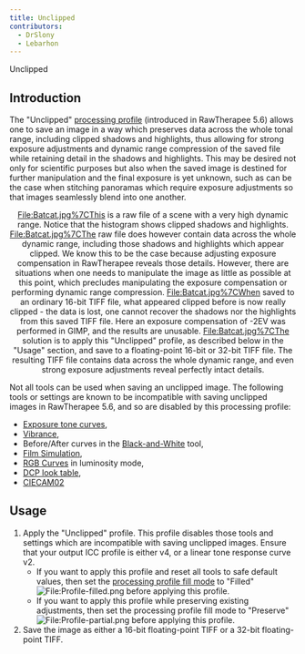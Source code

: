 ```yaml
---
title: Unclipped
contributors:
  - DrSlony
  - Lebarhon
---
```


<div class="pagetitle">

Unclipped

</div>

## Introduction

The "Unclipped" [processing
profile](Sidecar_Files_-_Processing_Profiles.md) (introduced in
RawTherapee 5.6) allows one to save an image in a way which preserves
data across the whole tonal range, including clipped shadows and
highlights, thus allowing for strong exposure adjustments and dynamic
range compression of the saved file while retaining detail in the
shadows and highlights. This may be desired not only for scientific
purposes but also when the saved image is destined for further
manipulation and the final exposure is yet unknown, such as can be the
case when stitching panoramas which require exposure adjustments so that
images seamlessly blend into one another.

<div align="center">

<File:Batcat.jpg%7CThis> is a raw file of a scene with a very high
dynamic range. Notice that the histogram shows clipped shadows and
highlights. <File:Batcat.jpg%7CThe> raw file does however contain data
across the whole dynamic range, including those shadows and highlights
which appear clipped. We know this to be the case because adjusting
exposure compensation in RawTherapee reveals those details. However,
there are situations when one needs to manipulate the image as little as
possible at this point, which precludes manipulating the exposure
compensation or performing dynamic range compression.
<File:Batcat.jpg%7CWhen> saved to an ordinary 16-bit TIFF file, what
appeared clipped before is now really clipped - the data is lost, one
cannot recover the shadows nor the highlights from this saved TIFF file.
Here an exposure compensation of -2EV was performed in GIMP, and the
results are unusable. <File:Batcat.jpg%7CThe> solution is to apply this
"Unclipped" profile, as described below in the "Usage" section, and save
to a floating-point 16-bit or 32-bit TIFF file. The resulting TIFF file
contains data across the whole dynamic range, and even strong exposure
adjustments reveal perfectly intact details.

</div>

Not all tools can be used when saving an unclipped image. The following
tools or settings are known to be incompatible with saving unclipped
images in RawTherapee 5.6, and so are disabled by this processing
profile:

- [Exposure tone curves](Exposure#Tone_Curves.md),
- [Vibrance](Vibrance.md),
- Before/After curves in the
  [Black-and-White](Black-and-White.md) tool,
- [Film Simulation](Film_Simulation.md),
- [RGB Curves](RGB_Curves.md) in luminosity mode,
- [DCP look table](Color_Management#Use_DCP.27s_look_table.md),
- [CIECAM02](CIECAM02.md)

## Usage

1.  Apply the "Unclipped" profile. This profile disables those tools and
    settings which are incompatible with saving unclipped images. Ensure
    that your output ICC profile is either v4, or a linear tone response
    curve v2.
    - If you want to apply this profile and reset all tools to safe
      default values, then set the [processing profile fill
      mode](Sidecar_Files_-_Processing_Profiles#Partial_Processing_Profiles_and_Fill_Modes.md)
      to "Filled"
      ![<File:Profile-filled.png>](Profile-filled.png "File:Profile-filled.png")
      before applying this profile.
    - If you want to apply this profile while preserving existing
      adjustments, then set the processing profile fill mode to
      "Preserve"
      ![<File:Profile-partial.png>](Profile-partial.png "File:Profile-partial.png")
      before applying this profile.
2.  Save the image as either a 16-bit floating-point TIFF or a 32-bit
    floating-point TIFF.
